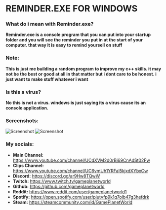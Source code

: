 # **REMINDER.EXE FOR WINDOWS**

### What do i mean with Reminder.exe?
**Reminder.exe is a console program that you can put into your startup folder and you will see the reminder you put in at the start of your computer. that way it is easy to remind yoursell on stuff**

### Note:
**This is just me building a random program to improve my c++ skills. it may not be the best or good at all in that matter but i dont care to be honest. i just want to make stuff whatever i want**

### Is this a virus?
**No this is not a virus. windows is just saying its a virus cause its an console application.**

### Screenshots:
![Screenshot](https://cdn.discordapp.com/attachments/768802146598387772/935517562538717235/unknown.png)
![Screenshot](https://cdn.discordapp.com/attachments/768802146598387772/935517594524483664/unknown.png)

### My socials:
- **Main Channel:** https://www.youtube.com/channel/UCdXVM2d0rBi69CnAdSt02Fw
- **Clips Channel:** https://www.youtube.com/channel/UC6vmUh1YRFal5kjxdXYbxCw
- **Discord:** https://discord.gg/ar9Hw8TQwW
- **Twitch:** https://www.twitch.tv/gameplanetworld
- **Github:** https://github.com/gameplanetworld
- **Reddit:** https://www.reddit.com/user/gameplanetworld1
- **Spotify:** https://open.spotify.com/user/piutvfp9k1q7olb47g3hefdrk
- **Steam:** https://steamcommunity.com/id/GamePlanetWorld
